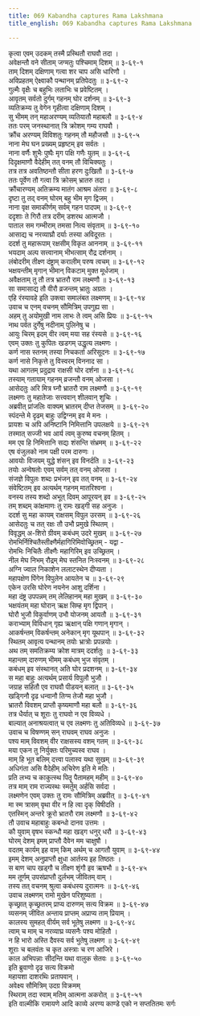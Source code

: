 ```yaml
---
title: 069 Kabandha captures Rama Lakshmana
title_english: 069 Kabandha captures Rama Lakshmana

---
```

कृत्वा एवम् उदकम् तस्मै प्रस्थितौ राघवौ तदा ।  
अवेक्षन्तौ वने सीताम् जग्मतुः पश्चिमाम् दिशम् ॥ ३-६९-१  
ताम् दिशम् दक्षिणाम् गत्वा शर चाप असि धारिणौ ।  
अविप्रहतम् ऐक्ष्वाकौ पन्थानम् प्रतिपेदतुः ॥ ३-६९-२  
गुल्मैः वृक्षैः च बहुभिः लताभिः च प्रवेष्टितम् ।  
आवृतम् सर्वतो दुर्गम् गहनम् घोर दर्शनम् ॥ ३-६९-३  
व्यतिक्रम्य तु वेगेन गृहीत्वा दक्षिणाम् दिशम् ।  
सु भीमम् तन् महाअरण्यम् व्यतियातौ महाबलौ ॥ ३-६९-४  
ततः परम् जनस्थानात् त्रि क्रोशम् गम्य राघवौ ।  
क्रौंच अरण्यम् विविशतुः गहनम् तौ महौजसौ ॥ ३-६९-५  
नाना मेघ घन प्रख्यम् प्रहृष्टम् इव सर्वतः ।  
नाना वर्णैः शुभैः पुष्पैः मृग पक्षि गणैः युतम् ॥ ३-६९-६  
दिदृक्षमाणौ वैदेहीम् तत् वनम् तौ विचिक्यतुः ।  
तत्र तत्र अवतिष्ठन्तौ सीता हरण दुःखितौ ॥ ३-६९-७  
ततः पूर्वेण तौ गत्वा त्रि क्रोसम् भ्रातरु तदा ।  
क्रौंचारण्यम् अतिक्रम्य मातंग आश्रम अंतरा ॥ ३-६९-८  
दृष्टा तु तद् वनम् घोरम् बहु भीम मृग द्विजम् ।  
नाना वृक्ष समाकीर्णम् सर्वम् गहन पादपम् ॥ ३-६९-९  
ददृशाः ते गिरौ तत्र दरीम् डशरथ आत्मजौ ।  
पाताल सम गम्भीराम् तमसा नित्य संवृताम् ॥ ३-६९-१०  
आसाद्य च नरव्याघ्रौ दर्याः तस्या अविदूरतः ।  
ददर्श तु महारूपाम् रक्षसीम् विकृत आननाम् ॥ ३-६९-११  
भयदाम् अल्प सत्त्वानाम् भीभत्साम् रौद्र दर्शनाम् ।  
लंबोदरीम् तीक्ष्ण दंष्ट्राम् करालीम् परुष त्वचम् ॥ ३-६९-१२  
भक्षयन्तीम् मृगान् भीमान् विकटाम् मुक्त मूर्धजाम् ।  
अवैक्षताम् तु तौ तत्र भ्रातरौ राम लक्ष्मणौ ॥ ३-६९-१३  
सा समासाद्य तौ वीरौ व्रजन्तम् भ्रातुः अग्रतः ।  
एहि रंस्यावहे इति उक्त्वा समालंबत लक्ष्मणम् ॥ ३-६९-१४  
उवाच च एनम् वचनम् सौमित्रिम् उपगुह्य सा ।  
अहम् तु अयोमुखी नाम लाभः ते त्वम् असि प्रियः ॥ ३-६९-१५  
नाथ पर्वत दुर्गेषु नदीनाम् पुलिनेषु च ।  
आयुः चिरम् इदम् वीर त्वम् मया सह रंस्यसे ॥ ३-६९-१६  
एवम् उक्तः तु कुपितः खडगम् उद्धृत्य लक्ष्मणः ।  
कर्ण नास स्तनम् तस्या निचकर्ता अरिसूदनः ॥ ३-६९-१७  
कर्ण नासे निकृत्ते तु विस्वरम् विननाद सा ।  
यथा आगतम् प्रदुद्राव राक्षसी घोर दर्शना ॥ ३-६९-१८  
तस्याम् गतायाम् गहनम् व्रजन्तौ वनम् ओजसा ।  
आसेदतुः अरि मित्र घ्नौ भ्रातरौ राम लक्ष्मणौ ॥ ३-६९-१९  
लक्ष्मणः तु महातेजाः सत्त्ववान् शीलवान् शुचिः ।  
अब्रवीत् प्रांजलिः वाक्यम् भ्रातरम् दीप्त तेजसम् ॥ ३-६९-२०  
स्पंदन्ते मे दृढम् बाहुः उद्विग्नम् इव मे मनः ।  
प्रायशः च अपि अनिष्टानि निमित्तानि उपलक्षये ॥ ३-६९-२१  
तस्मात् सज्जी भव आर्य त्वम् कुरुष्व वचनम् हितम् ।  
मम एव हि निमित्तानि सद्यः शंसन्ति संभ्रमम् ॥ ३-६९-२२  
एष वंजुलको नाम पक्षी परम दारुणः ।  
आवयोः विजयम् युद्धे शंसन् इव विनर्दति ॥ ३-६९-२३  
तयोः अन्वेषतोः एवम् सर्वम् तत् वनम् ओजसा ।  
संजज्ञे विपुलः शब्दः प्रभंजन् इव तत् वनम् ॥ ३-६९-२४  
संवेष्टितम् इव अत्यर्थम् गहनम् मातरिश्वना ।  
वनस्य तस्य शब्दो अभूत् दिवम् आपूरयन् इव ॥ ३-६९-२५  
तम् शब्दम् कांक्षमाणः तु रामः खड्गी सह अनुजः ।  
ददर्श सु महा कायम् राक्षसम् विपुल उरसम् ॥ ३-६९-२६  
आसेदतुः च तत् रक्षः तौ उभौ प्रमुखे स्थितम् ।  
विवृद्धम् अ-शिरो ग्रीवम् कबंधम् उदरे मुखम् ॥ ३-६९-२७  
रोमभिर्निश्चितैस्तीक्ष्णैर्महागिरिमिवोच्छ्रितम् - यद्वा -  
रोमभिः निचितैः तीक्ष्णैः महागिरिम् इव उच्छ्रितम् ।  
नील मेघ निभम् रौद्रम् मेघ स्तनित निःस्वनम् ॥ ३-६९-२८  
अग्नि ज्वाल निकाशेन ललाटस्थेन दीप्यता ।  
महापक्षेण पिंगेन विपुलेन आयतेन च ॥ ३-६९-२९  
एकेन उरसि घोरेण नयनेन आशु दर्शिना ।  
महा दंष्ट्र उपपन्नम् तम् लेलिहानम् महा मुखम् ॥ ३-६९-३०  
भक्षयंतम् महा घोरान् ऋक्ष सिम्ह मृग द्विपान् ।  
घोरौ भुजौ विकुर्वाणम् उभौ योजनम् आयतौ ॥ ३-६९-३१  
कराभ्याम् विविधान् गृह्य ऋक्षान् पक्षि गणान् मृगान् ।  
आकर्षन्तम् विकर्षन्तम् अनेकान् मृग यूथपान् ॥ ३-६९-३२  
स्थितम् आवृत्य पन्थानम् तयोः भ्रात्रोः प्रपन्नयोः ।  
अथ तम् समतिक्रम्य क्रोश मात्रम् ददर्शतुः ॥ ३-६९-३३  
महान्तम् दारुणम् भीमम् कबंधम् भुज संवृतम् ।  
कबंधम् इव संस्थानत् अति घोर प्रदशनम् ॥ ३-६९-३४  
स महा बाहुः अत्यर्थम् प्रसार्य विपुलौ भुजौ ।  
जग्राह सहितौ एव राघवौ पीडयन् बलात् ॥ ३-६९-३५  
खड्गिनौ दृढ धन्वानौ तिग्म तेजौ महा भुजौ ।  
भ्रातरौ विवशम् प्राप्तौ कृष्यमाणौ महा बलौ ॥ ३-६९-३६  
तत्र धैर्यात् च शूराः तु राघवो न एव विव्यधे ।  
बाल्यात् अनाश्रयत्वात् च एव लक्ष्मणः तु अतिविव्यधे ॥ ३-६९-३७  
उवाच च विषण्णम् सन् राघवम् राघव अनुजः ।  
पश्य माम् विवशम् वीर राक्षसस्य वशम् गतम् ॥ ३-६९-३८  
मया एकन तु निर्युक्तः परिमुच्यस्व राघव ।  
माम् हि भूत बलिम् दत्त्वा पलास्व यथा सुखम् ॥ ३-६९-३९  
अधिगंता असि वैदेहीम् अचिरेण इति मे मतिः ।  
प्रति लभ्य च काकुत्स्थ पितॄ पैतामहम् महीम् ॥ ३-६९-४०  
तत्र माम् राम राज्यस्थः स्मर्तुम् अर्हसि सर्वदा ।  
लक्ष्मणेन एवम् उक्तः तु रामः सौमित्रिम् अब्रवीत् ॥ ३-६९-४१  
मा स्म त्रासम् वृथा वीर न हि त्वा दृक् विषीदति ।  
एतस्मिन् अन्तरे क्रूरो भ्रातरौ राम लक्ष्मणौ ॥ ३-६९-४२  
तौ उवाच महाबाहुः कबन्धो दानव उत्तमः ।  
कौ युवाम् वृषभ स्कन्धौ महा खड्ग धनुर् धरौ ॥ ३-६९-४३  
घोरम् देशम् इमम् प्राप्तौ दैवेन मम चाक्षुषौ ।  
वदतम् कार्यम् इह वाम् किम् अर्थम् च आगतौ युवाम् ॥ ३-६९-४४  
इमम् देशम् अनुप्राप्तौ क्षुधा आर्तस्य इह तिष्ठतः ।  
स बाण चाप खड्गौ च तीक्ष्ण शृंगौ इव ऋषभौ ॥ ३-६९-४५  
मम तूर्णम् उपसंप्राप्तौ दुर्लभम् जीवितम् वाम् ।  
तस्य तत् वचनम् श्रुत्वा कबंधस्य दुरात्मनः ॥ ३-६९-४६  
उवाच लक्ष्मणम् रामो मुखेन परिशुष्यता ।  
कृच्छ्रात् कृच्छ्रतरम् प्राप्य दारुणम् सत्य विक्रम ॥ ३-६९-४७  
व्यसनम् जीवित अन्ताय प्राप्तम् अप्राप्य ताम् प्रियाम् ।  
कालस्य सुमहत् वीर्यम् सर्व भूतेषु लक्ष्मण ॥ ३-६९-४८  
त्वाम् च माम् च नरव्याघ्र व्यसनैः पश्य मोहितौ ।  
न हि भारो अस्ति दैवस्य सर्व भुतेषु लक्ष्मण ॥ ३-६९-४९  
शूराः च बलवंतः च कृत अस्त्राः च रण आजिरे ।  
काल अभिपन्नाः सीदन्ति यथा वालुक सेतवः ॥ ३-६९-५०  
इति ब्रुवाणो दृढ सत्य विक्रमो  
महायशा दाशरथिः प्रतापवान् ।  
अवेक्ष्य सौमित्रिम् उदग्र विक्रमम्  
स्थिराम् तदा स्वाम् मतिम् आत्मना अकरोत् ॥ ३-६९-५१  
इति वाल्मीकि रामायणे आदि काव्ये अरण्य काण्डे एको न सप्ततितमः सर्गः